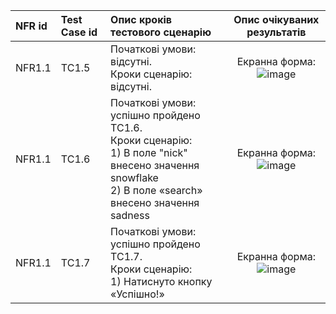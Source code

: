|NFR id|Test Case id|Опис кроків тестового сценарію|Опис очікуваних результатів|
|:-|:-|:-|:-:|
|NFR1.1 |TC1.5 |Початкові умови: відсутні. <br> Кроки сценарію: відсутні. |Екранна форма: <br> ![image](https://github.com/oleksandrblazhko/eai205-shapovalova/blob/with_labotary_work_8/2-SoftwareDesign/2.8-TestCases/%D1%84%D0%BE%D1%80%D0%BC%D0%B0.drawio.png) |
|NFR1.1 |TC1.6 |Початкові умови: успішно пройдено TC1.6. <br> Кроки сценарію: <br> 1) В поле "nick" внесено значення snowflake <br>2) В поле «search» внесено значення sadness<br>  |Екранна форма: <br> ![image](https://github.com/oleksandrblazhko/eai205-shapovalova/blob/with_labotary_work_8/2-SoftwareDesign/2.8-TestCases/%D0%B7%D0%B0%D0%BF%D0%BE%D0%B2%D0%BD%D0%B5%D0%BD%D0%B0%D1%84%D0%BE%D1%80%D0%BC%D0%B0.drawio.png)|
|NFR1.1 |TC1.7 |Початкові умови: успішно пройдено TC1.7. <br> Кроки сценарію: <br> 1) Натиснуто кнопку «Успішно!» |Екранна форма: <br> ![image](https://user-images.githubusercontent.com/79810095/198398133-a55a7d37-31d8-418d-b0e2-f7da95e0f71f.png)|
